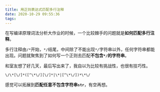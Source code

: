 ```yaml
---
title: 用正则表达式匹配多行注释
date: 2020-10-29 09:55:36
tags:
---
```


在写编译原理词法分析大作业的时候，一个比较棘手的问题就是**如何匹配多行注释**。

多行注释由`/*`开始，`*/`结尾，中间除了不能出现`*/`字符串以外，任何字符串都能出现。问题就聚焦到了如何写一个正则去匹配**不包含`*/`的字符串**。

和室友想了好几天，最后写出来了，我自以为比较有挑战性，也很有技巧性。

```regex
\/\*[\/]*([^\*\/][\/]*|\*|[^\*\/])*\*\/
```

感觉可以拓展到**匹配任意不包含字符串`str`**，有空再想。